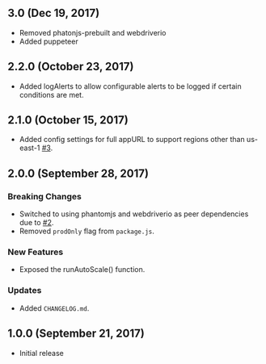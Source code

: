 ## 3.0 (Dec 19, 2017)
* Removed phatonjs-prebuilt and webdriverio
* Added puppeteer

## 2.2.0 (October 23, 2017)
* Added logAlerts to allow configurable alerts to be logged if certain conditions are met.

## 2.1.0 (October 15, 2017)
* Added config settings for full appURL to support regions other than us-east-1 [#3](https://github.com/jehartzog/galaxy-autoscale/issues/3).

## 2.0.0 (September 28, 2017)

### Breaking Changes
* Switched to using phantomjs and webdriverio as peer dependencies due to [#2](https://github.com/jehartzog/galaxy-autoscale/issues/2).
* Removed `prodOnly` flag from `package.js`.

### New Features
* Exposed the runAutoScale() function.

### Updates
* Added `CHANGELOG.md`.

## 1.0.0 (September 21, 2017)

* Initial release
